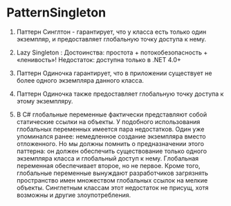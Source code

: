 # PatternSingleton

1. Паттерн Синглтон - гарантирует, что у класса есть только один экземпляр, и предоставляет глобальную точку доступа к нему.

2. Lazy Singleton : 
Достоинства: простота + потокобезопасность + «ленивость»!
Недостаток: доступна только в .NET 4.0+

3. Паттерн Одиночка гарантирует, что в приложении существует не более одного экземпляра данного класса.

4. Паттерн Одиночка также предоставляет глобальную точку доступа к этому экземпляру.

5. В C# глобальные переменные фактически представляют собой статические ссылки на объекты. У подобного использования глобальных переменных имеется пара недостатков. Один уже упоминался ранее: немедленное создание экземпляра вместо отложенного. Но мы должны помнить о предназначении этого паттерна: он должен обеспечить существование только одного экземпляра класса и глобальный доступ к нему. Глобальная переменная обеспечивает второе, но не первое. Кроме того, глобальные переменные вынуждают разработчиков загрязнять пространство имен множеством глобальных ссылок на мелкие объекты. Синглетным классам этот недостаток не присущ, хотя возможны и другие злоупотребления.
